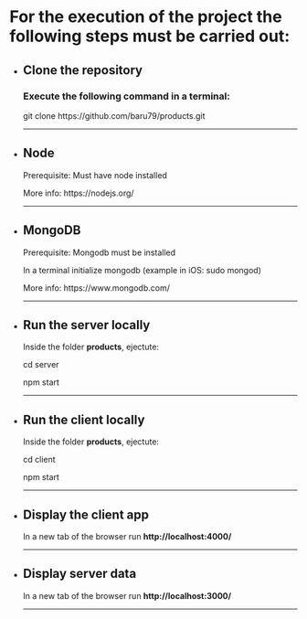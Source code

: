 <h1>For the execution of the project the following steps must be carried out:</h1>
<ul>
	<li>
		<h2>Clone the repository</h2>
		<h3>Execute the following command in a terminal:</h3>
		<p>git clone https://github.com/baru79/products.git</p>
	</li>
	<hr>
	<li>
		<h2>Node</h2>
		<p>Prerequisite: Must have node installed</p>
		<p>More info: https://nodejs.org/</p>
	</li>
	<hr>
	<li>
		<h2>MongoDB</h2>
		<p>Prerequisite: Mongodb must be installed</p>
		<p>In a terminal initialize mongodb (example in iOS: sudo mongod)</p>
		<p>More info: https://www.mongodb.com/</p>
	</li>
	<hr>
	<li>
		<h2>Run the server locally</h2>
		<p>Inside the folder <strong>products</strong>, ejectute:</p>
		<p>cd server</p>
		<p>npm start</p>
	</li>
	<hr>
	<li>
		<h2>Run the client locally</h2>
		<p>Inside the folder <strong>products</strong>, ejectute:</p>
		<p>cd client</p>
		<p>npm start</p>
	</li>
	<hr>
	<li>
		<h2>Display the client app</h2>
		<p>In a new tab of the browser run <strong>http://localhost:4000/</strong></p>
	</li>
	<hr>
	<li>
		<h2>Display server data</h2>
		<p>In a new tab of the browser run <strong>http://localhost:3000/</strong></p>
	</li>
	<hr>
</ul>
